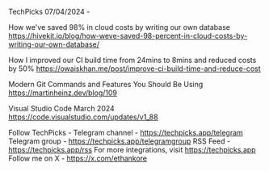 TechPicks 07/04/2024 -

How we've saved 98% in cloud costs by writing our own database
https://hivekit.io/blog/how-weve-saved-98-percent-in-cloud-costs-by-writing-our-own-database/

How I improved our CI build time from 24mins to 8mins and reduced costs by 50%
https://owaiskhan.me/post/improve-ci-build-time-and-reduce-cost

Modern Git Commands and Features You Should Be Using
https://martinheinz.dev/blog/109

Visual Studio Code March 2024
https://code.visualstudio.com/updates/v1_88

Follow TechPicks -
Telegram channel - https://techpicks.app/telegram
Telegram group - https://techpicks.app/telegramgroup
RSS Feed - https://techpicks.app/rss
For more integrations, visit https://techpicks.app
Follow me on X - https://x.com/ethankore